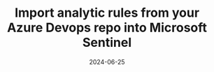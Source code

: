 ---
title: Import analytic rules from your Azure Devops repo into Microsoft Sentinel
date: 2024-06-25
description: We will attach our repositorie with detection rules and import them to Microsoft Sentinel!
categories: [Azure,Sentinel]
tags: [converting,analytic rules,arm,yaml,azure,sentinel] # TAG names should always be lowercase
media_subpath: /assets/img/detectionrules/
image:
  path: analyticrules_dashboard.jpg
  width: 100%
  height: 100%
  alt:
---